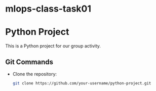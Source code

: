 # mlops-class-task01

# Python Project

This is a Python project for our group activity.

## Git Commands

- Clone the repository:
  ```bash
  git clone https://github.com/your-username/python-project.git
